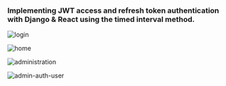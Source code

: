### Implementing JWT access and refresh token authentication with Django & React using the timed interval method.

![login](https://github.com/Roach72/Django-Authentication-React/assets/103392055/44cb9f3e-ff47-4be1-8f69-a18c8242075c)

![home](https://github.com/Roach72/Django-Authentication-React/assets/103392055/3a2b789f-a9d0-40df-b1e2-ff0d92525f22)

![administration](https://github.com/Roach72/Django-Authentication-React/assets/103392055/1beda2de-4184-4d08-9f51-0c741cca7654)

![admin-auth-user](https://github.com/Roach72/Django-Authentication-React/assets/103392055/1456aabd-ac3d-4977-bc8d-0d143ebb4cee)
